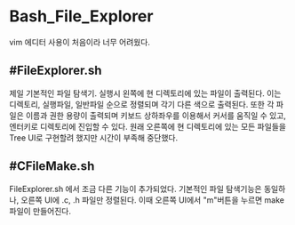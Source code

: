 # Bash_File_Explorer
vim 에디터 사용이 처음이라 너무 어려웠다.

#FileExplorer.sh
-----
제일 기본적인 파일 탐색기. 
실행시 왼쪽에 현 디렉토리에 있는 파일이 출력된다. 이는 디렉토리, 실행파일, 일반파일 순으로 정렬되며 각기 다른 색으로 출력된다.
또한 각 파일은 이름과 권한 용량이 출력되며 키보드 상하좌우를 이용해서 커서를 움직일 수 있고, 엔터키로 디렉토리에 진입할 수 있다.
원래 오른쪽에 현 디렉토리에 있는 모든 파일들을 Tree UI로 구현할려 했지만 시간이 부족해 중단했다.

#CFileMake.sh
-----
FileExplorer.sh 에서 조금 다른 기능이 추가되었다.
기본적인 파일 탐색기능은 동일하나, 오른쪽 UI에 .c, .h 파일만 정렬된다. 
이때 오른쪽 UI에서 "m"버튼을 누르면 make 파일이 만들어진다.
